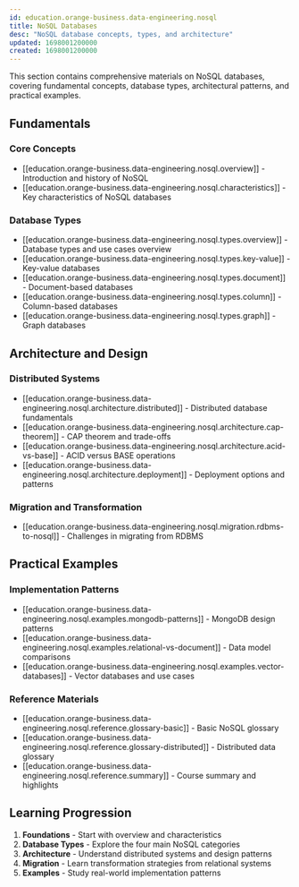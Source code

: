```yaml
---
id: education.orange-business.data-engineering.nosql
title: NoSQL Databases
desc: "NoSQL database concepts, types, and architecture"
updated: 1698001200000
created: 1698001200000
---
```


This section contains comprehensive materials on NoSQL databases, covering fundamental concepts, database types, architectural patterns, and practical examples.

## Fundamentals

### Core Concepts
- [[education.orange-business.data-engineering.nosql.overview]] - Introduction and history of NoSQL
- [[education.orange-business.data-engineering.nosql.characteristics]] - Key characteristics of NoSQL databases

### Database Types
- [[education.orange-business.data-engineering.nosql.types.overview]] - Database types and use cases overview
- [[education.orange-business.data-engineering.nosql.types.key-value]] - Key-value databases
- [[education.orange-business.data-engineering.nosql.types.document]] - Document-based databases  
- [[education.orange-business.data-engineering.nosql.types.column]] - Column-based databases
- [[education.orange-business.data-engineering.nosql.types.graph]] - Graph databases

## Architecture and Design

### Distributed Systems
- [[education.orange-business.data-engineering.nosql.architecture.distributed]] - Distributed database fundamentals
- [[education.orange-business.data-engineering.nosql.architecture.cap-theorem]] - CAP theorem and trade-offs
- [[education.orange-business.data-engineering.nosql.architecture.acid-vs-base]] - ACID versus BASE operations
- [[education.orange-business.data-engineering.nosql.architecture.deployment]] - Deployment options and patterns

### Migration and Transformation
- [[education.orange-business.data-engineering.nosql.migration.rdbms-to-nosql]] - Challenges in migrating from RDBMS

## Practical Examples

### Implementation Patterns
- [[education.orange-business.data-engineering.nosql.examples.mongodb-patterns]] - MongoDB design patterns
- [[education.orange-business.data-engineering.nosql.examples.relational-vs-document]] - Data model comparisons
- [[education.orange-business.data-engineering.nosql.examples.vector-databases]] - Vector databases and use cases

### Reference Materials
- [[education.orange-business.data-engineering.nosql.reference.glossary-basic]] - Basic NoSQL glossary
- [[education.orange-business.data-engineering.nosql.reference.glossary-distributed]] - Distributed data glossary  
- [[education.orange-business.data-engineering.nosql.reference.summary]] - Course summary and highlights

## Learning Progression

1. **Foundations** - Start with overview and characteristics
2. **Database Types** - Explore the four main NoSQL categories
3. **Architecture** - Understand distributed systems and design patterns
4. **Migration** - Learn transformation strategies from relational systems
5. **Examples** - Study real-world implementation patterns